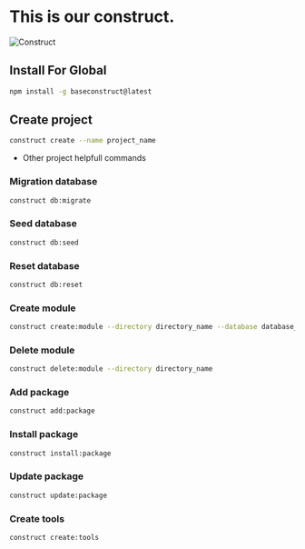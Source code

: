 # This is our construct.
![Construct](https://i.pinimg.com/originals/d8/67/2f/d8672fea969d69c9a2f6b383fc35ca29.png)

## Install For Global
```bash
npm install -g baseconstruct@latest
```

## Create project
```bash
construct create --name project_name
```

* Other project helpfull commands

### Migration database
```bash
construct db:migrate
```
### Seed database
```bash
construct db:seed
```
### Reset database
```bash
construct db:reset
```
### Create module
```bash
construct create:module --directory directory_name --database database_name --modulename modulename
```
### Delete module
```bash
construct delete:module --directory directory_name
```
### Add package
```bash
construct add:package
```

### Install package
```bash
construct install:package
```

### Update package
```bash
construct update:package
```

### Create tools
```bash
construct create:tools
```